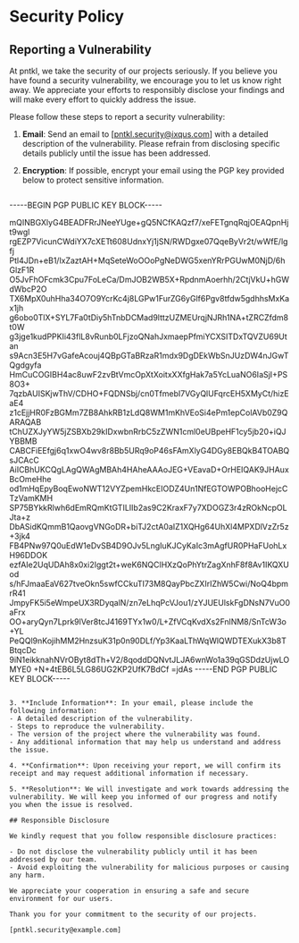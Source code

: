 # Security Policy

## Reporting a Vulnerability

At pntkl, we take the security of our projects seriously. If you believe you have found a security vulnerability, we encourage you to let us know right away. We appreciate your efforts to responsibly disclose your findings and will make every effort to quickly address the issue.

Please follow these steps to report a security vulnerability:

1. **Email**: Send an email to [pntkl.security@ixqus.com] with a detailed description of the vulnerability. Please refrain from disclosing specific details publicly until the issue has been addressed.

2. **Encryption**: If possible, encrypt your email using the PGP key provided below to protect sensitive information.

   ```
-----BEGIN PGP PUBLIC KEY BLOCK-----

mQINBGXlyG4BEADFRrJNeeYUge+gQ5NCfKAQzf7/xeFETgnqRqjOEAQpnHjt9wgl
rgEZP7VicunCWdiYX7cXETt608UdnxYj1jSN/RWDgxe07QqeByVr2t/wWfE/lgfj
Ptl4JDn+eB1/lxZaztAH+MqSeteWoOOoPgNeDWG5xenYRrPGUwM0NjD/6hGlzF1R
O5JvFhOFcmk3Cpu7FoLeCa/DmJOB2WB5X+RpdnmAoerhh/2CtjVkU+hGWdWbcP2O
TX6MpX0uhHha34O7O9YcrKc4j8LGPw1FurZG6yGlf6Pgv8tfdw5gdhhsMxKax1jh
g6obo0TlX+SYL7Fa0tDiy5hTnbDCMad9lttzUZMEUrqjNJRh1NA+tZRCZfdm8t0W
g3jge1kudPPKIi43flL8vRunb0LFjzoQNahJxmaepPfmiYCXSITDxTQVZU69Utan
s9Acn3E5H7vGafeAcouj4QBpGTaBRzaR1mdx9DgDEkWbSnJUzDW4nJGwTQgdgyfa
HmCuCOGIBH4ac8uwF2zvBtVmcOpXtXoitxXXfgHak7a5YcLuaNO6IaSjI+PS8O3+
7qzbAUISKjwThV/CDHO+FQDNSbj/cn0TfmebI7VGyQlUFqrcEH5XMyCt/hizEaE4
z1cEjjHR0FzBGMm7ZB8AhkRB1zLdQ8WM1mKhVEoSi4ePm1epColAVb0Z9QARAQAB
tChUZXJyYW5jZSBXb29kIDxwbnRrbC5zZWN1cml0eUBpeHF1cy5jb20+iQJYBBMB
CABCFiEEfgj6q1xwO4wv8r8Bb5URq9oP46sFAmXlyG4DGy8EBQkB4TOABQsJCAcC
AiICBhUKCQgLAgQWAgMBAh4HAheAAAoJEG+VEavaD+OrHEIQAK9JHAuxBcOmeHhe
od1mHqEpyBoqEwoNWT12VYZpemHkcEIODZ4Un1NfEGTOWPOBhooHejcCTzVamKMH
SP75BYkkRlwh6dEmRQmKtGTILIIb2as9C2KraxF7y7XDOGZ3r4zROkNcpOLJta+z
DbASidKQmmB1QaovgVNGoDR+biTJ2ctA0aIZ1XQHg64UhXl4MPXDlVzZr5z+3jk4
FB4PNw97Q0uEdW1eDvSB4D9OJv5LngIuKJCyKaIc3mAgfUR0PHaFUohLxH96DDOK
ezfAIe2UqUDAh8x0xi2Iggt2t+weK6NQClHXzQoPhYtrZagXnhF8f8Av1IKQXUod
s/hFJmaaEaV627tveOkn5swfCCkuTI73M8QayPbcZXIrIZhW5Cwi/NoQ4bpmrR41
JmpyFK5i5eWmpeUX3RDyqalN/zn7eLhqPcVJou1/zYJUEUlskFgDNsN7VuO0aFrx
OO+aryQyn7Lprk9lVer8tcJ4169TYx1w0/L+ZfVCqKvdXs2FnlNM8/SnTcW3o+YL
PeQQl9nKojihMM2HnzsuK31p0n90DLf/Yp3KaaLThWqWlQWDTEXukX3b8TBtqcDc
9iN1eikknahNVrOByt8dTh+V2/8qoddDQNvtJLJA6wnWo1a39qGSDdzUjwLOMYE0
+N+4tEB6L5LG86UG2KP2UfK7BdCf
=jdAs
-----END PGP PUBLIC KEY BLOCK-----
   ```

3. **Include Information**: In your email, please include the following information:
   - A detailed description of the vulnerability.
   - Steps to reproduce the vulnerability.
   - The version of the project where the vulnerability was found.
   - Any additional information that may help us understand and address the issue.

4. **Confirmation**: Upon receiving your report, we will confirm its receipt and may request additional information if necessary.

5. **Resolution**: We will investigate and work towards addressing the vulnerability. We will keep you informed of our progress and notify you when the issue is resolved.

## Responsible Disclosure

We kindly request that you follow responsible disclosure practices:

- Do not disclose the vulnerability publicly until it has been addressed by our team.
- Avoid exploiting the vulnerability for malicious purposes or causing any harm.

We appreciate your cooperation in ensuring a safe and secure environment for our users.

Thank you for your commitment to the security of our projects.

[pntkl.security@example.com]